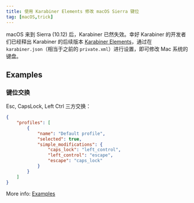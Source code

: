 ```yaml
---
title: 使用 Karabiner Elements 修改 macOS Sierra 键位
tag: [macOS,trick]
---
```


macOS 来到 Sierra (10.12) 后，Karabiner 已然失效。幸好 Karabiner 的开发者们已经释出 Karabiner 的后续版本 [Karabiner Elements](https://github.com/tekezo/Karabiner-Elements)，通过在 `karabiner.json`（相当于之前的 `private.xml`）进行设置，即可修改 Mac 系统的键盘。

## Examples

### 键位交换

Esc, CapsLock, Left Ctrl 三方交换：

``` json
{
    "profiles": [
        {
            "name": "Default profile",
            "selected": true,
            "simple_modifications": {
                "caps_lock": "left_control",
                "left_control": "escape",
                "escape": "caps_lock"
            }
        }
    ]
}
```

More info: [Examples](https://github.com/tekezo/Karabiner-Elements/tree/master/examples)


